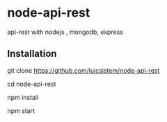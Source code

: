 # node-api-rest
api-rest with nodejs , mongodb, express

## Installation

git clone https://github.com/luicsistem/node-api-rest

cd node-api-rest

npm install

npm start
